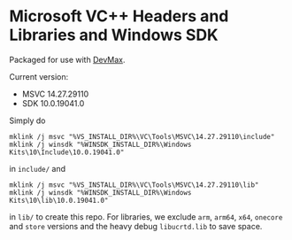 Microsoft VC++ Headers and Libraries and Windows SDK
====================================================

Packaged for use with [DevMax](https://www.microsoft.com/en-us/p/devmax/9mzqlt5d5b39).

Current version:

  * MSVC  14.27.29110
  * SDK   10.0.19041.0

Simply do

    mklink /j msvc "%VS_INSTALL_DIR%\VC\Tools\MSVC\14.27.29110\include"
    mklink /j winsdk "%WINSDK_INSTALL_DIR%\Windows Kits\10\Include\10.0.19041.0"

in `include/` and

    mklink /j msvc "%VS_INSTALL_DIR%\VC\Tools\MSVC\14.27.29110\lib"
    mklink /j winsdk "%WINSDK_INSTALL_DIR%\Windows Kits\10\lib\10.0.19041.0"

in `lib/` to create this repo. For libraries, we exclude `arm`, `arm64`, `x64`, `onecore` and `store` versions and the heavy debug `libucrtd.lib` to save space.